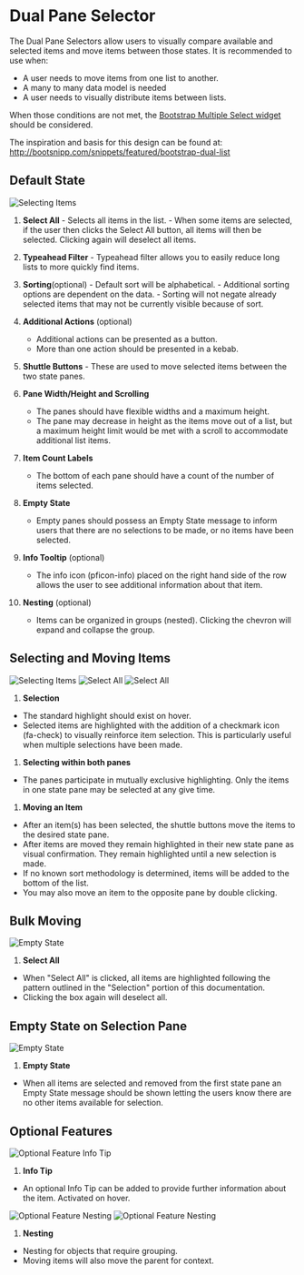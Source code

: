 # Dual Pane Selector

The Dual Pane Selectors allow users to visually compare available and selected items and move items between those states.  It is recommended to use when:
- A user needs to move items from one list to another.
- A many to many data model is needed
- A user needs to visually distribute items between lists.

When those conditions are not met, the [Bootstrap Multiple Select widget](http://www.patternfly.org/pattern-library/widgets/#bootstrap-select) should be considered.

The inspiration and basis for this design can be found at: http://bootsnipp.com/snippets/featured/bootstrap-dual-list

## Default State

![Selecting Items](img/1.png)

  1. **Select All**
    - Selects all items in the list.
    - When some items are selected, if the user then clicks the Select All button, all items will then be selected. Clicking again will deselect all items.

  1. **Typeahead Filter**
    - Typeahead filter allows you to easily reduce long lists to more quickly find items.

  1. **Sorting**(optional)
    - Default sort will be alphabetical.
    - Additional sorting options are dependent on the data.
    - Sorting will not negate already selected items that may not be currently visible because of sort.

  1. **Additional Actions** (optional)
      - Additional actions can be presented as a button.
      - More than one action should be presented in a kebab.

  1. **Shuttle Buttons**
    - These are used to move selected items between the two state panes.

  1. **Pane Width/Height and Scrolling**
      - The panes should have flexible widths and a maximum height.
      - The pane may decrease in height as the items move out of a list, but a maximum height limit would be met with a scroll to accommodate additional list items.

  1. **Item Count Labels**
      - The bottom of each pane should have a count of the number of items selected.

  1. **Empty State**
      - Empty panes should possess an Empty State message to inform users that there are no selections to be made, or no items have been selected.

  1. **Info Tooltip** (optional)
      - The info icon (pficon-info) placed on the right hand side of the row allows the user to see additional information about that item.

  1. **Nesting** (optional)
      - Items can be organized in groups (nested). Clicking the chevron will expand and collapse the group.

## Selecting and Moving Items

![Selecting Items](img/2.png)
![Select All](img/3.png)
![Select All](img/4.png)

1. **Selection**
  - The standard highlight should exist on hover.
  - Selected items are highlighted with the addition of a checkmark icon (fa-check) to visually reinforce item selection. This is particularly useful when multiple selections have been made.

1. **Selecting within both panes**
  - The panes participate in mutually exclusive highlighting. Only the items in one state pane may be selected at any give time.

1. **Moving an Item**
  - After an item(s) has been selected, the shuttle buttons move the items to the desired state pane.
  - After items are moved they remain highlighted in their new state pane as visual confirmation. They remain highlighted until a new selection is made.
  - If no known sort methodology is determined, items will be added to the bottom of the list.
  - You may also move an item to the opposite pane by double clicking.


## Bulk Moving

![Empty State](img/5.png)

1. **Select All**
  - When "Select All" is clicked, all items are highlighted following the pattern outlined in the "Selection" portion of this documentation.
  - Clicking the box again will deselect all.

## Empty State on Selection Pane

![Empty State](img/6.png)

1. **Empty State**
  - When all items are selected and removed from the first state pane an Empty State message should be shown letting the users know there are no other items available for selection.

## Optional Features

![Optional Feature Info Tip](img/7.png)

1. **Info Tip**
  - An optional Info Tip can be added to provide further information about the item. Activated on hover.

![Optional Feature Nesting](img/8.png)
![Optional Feature Nesting](img/9.png)  

1. **Nesting**
  - Nesting for objects that require grouping.
  - Moving items will also move the parent for context.
